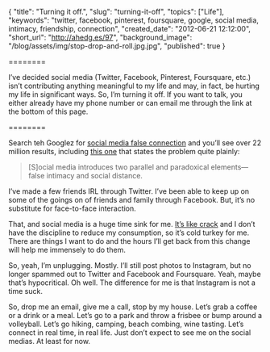 {
  "title": "Turning it off.",
  "slug": "turning-it-off",
  "topics": ["Life"],
  "keywords": "twitter, facebook, pinterest, foursquare, google, social media, intimacy, friendship, connection",
  "created_date": "2012-06-21 12:12:00",
  "short_url": "http://ahedg.es/97",
  "background_image": "/blog/assets/img/stop-drop-and-roll.jpg.jpg",
  "published": true
}

========

I’ve decided social media (Twitter, Facebook, Pinterest, Foursquare, etc.) isn’t contributing anything meaningful to my life and may, in fact, be hurting my life in significant ways. So, I’m turning it off. If you want to talk, you either already have my phone number or can email me through the link at the bottom of this page.

========

Search teh Googlez for [social media false connection](https://www.google.com/search?sugexp=chrome,mod=17&sourceid=chrome&ie=UTF-8&q=social+media+false+connection) and you’ll see over 22 million results, including [this one](http://www.psychologytoday.com/blog/enlightened-living/201010/the-false-face-our-social-media-persona) that states the problem quite plainly:

> [S]ocial media introduces two parallel and paradoxical elements—false intimacy and social distance.

I’ve made a few friends <span class="tooltip" title="In Real Life">IRL</span> through Twitter. I’ve been able to keep up on some of the goings on of friends and family through Facebook. But, it’s no substitute for face-to-face interaction.

That, and social media is a huge time sink for me. [It’s like crack](http://www.fastcompany.com/magazine/147/doctor-love.html?page=0,2) and I don’t have the discipline to reduce my consumption, so it’s cold turkey for me. There are things I want to do and the hours I’ll get back from this change will help me immensely to do them.

So, yeah, I’m unplugging. Mostly. I’ll still post photos to Instagram, but no longer spammed out to Twitter and Facebook and Foursquare. Yeah, maybe that’s hypocritical. Oh well. The difference for me is that Instagram is not a time suck.

So, drop me an email, give me a call, stop by my house. Let’s grab a coffee or a drink or a meal. Let’s go to a park and throw a frisbee or bump around a volleyball. Let’s go hiking, camping, beach combing, wine tasting. Let’s connect in real time, in real life. Just don’t expect to see me on the social medias. At least for now.
